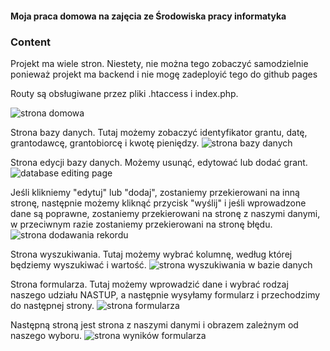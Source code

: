 #### Moja praca domowa na zajęcia ze Środowiska pracy informatyka

### Content

Projekt ma wiele stron.
Niestety, nie można tego zobaczyć samodzielnie
ponieważ projekt ma backend i nie mogę
zadeployić tego do github pages

Routy są obsługiwane przez pliki .htaccess i index.php.

![strona domowa](@/index.jpg)

Strona bazy danych. Tutaj możemy zobaczyć
identyfikator grantu, datę, grantodawcę, grantobiorcę i kwotę pieniędzy.
![strona bazy danych](@/db.jpg)

Strona edycji bazy danych. Możemy usunąć, edytować lub dodać grant.
![database editing page](@/edit-db.jpg)

Jeśli klikniemy "edytuj" lub "dodaj", zostaniemy przekierowani na inną stronę,
następnie możemy kliknąć przycisk "wyślij" i jeśli wprowadzone dane są poprawne,
zostaniemy przekierowani na stronę z naszymi danymi,
w przeciwnym razie zostaniemy przekierowani na stronę błędu.
![strona dodawania rekordu](@/add-db.jpg)

Strona wyszukiwania. Tutaj możemy wybrać kolumnę,
według której będziemy wyszukiwać i wartość.
![strona wyszukiwania w bazie danych](@/search-db.jpg)

Strona formularza. Tutaj możemy wprowadzić dane i wybrać
rodzaj naszego udziału NASTUP,
a następnie wysyłamy formularz i przechodzimy
do następnej strony.
![strona formularza](@/form.jpg)

Następną stroną jest strona z naszymi danymi i obrazem zależnym od naszego wyboru.
![strona wyników formularza](@/form-result.jpg)